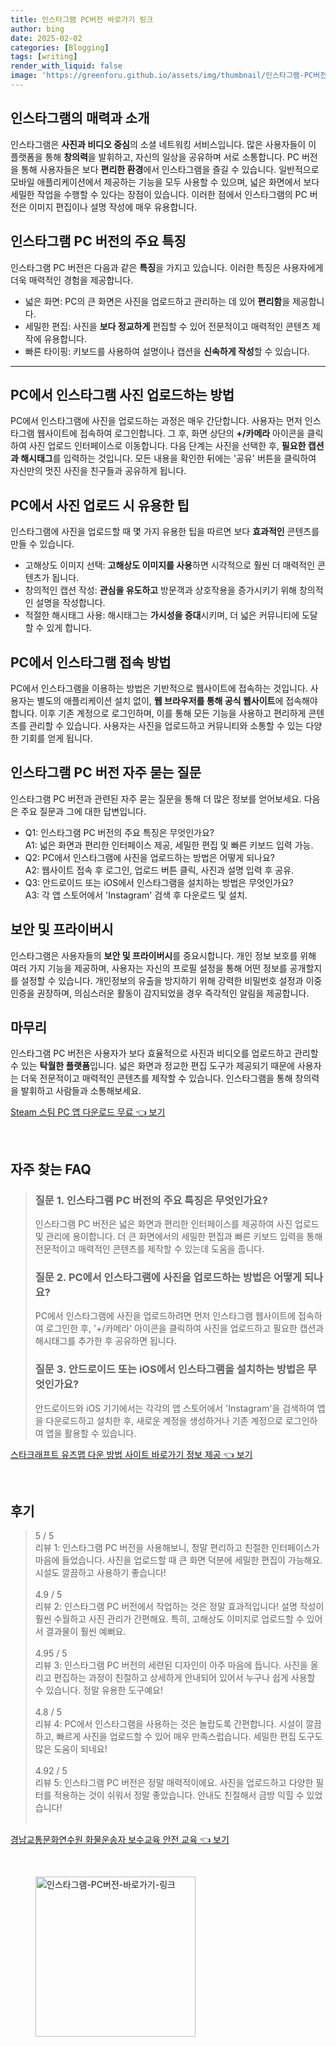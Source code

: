 ```yaml
---
title: 인스타그램 PC버전 바로가기 링크
author: bing
date: 2025-02-02
categories: [Blogging]
tags: [writing]
render_with_liquid: false
image: 'https://greenforu.github.io/assets/img/thumbnail/인스타그램-PC버전-바로가기-링크.webp'
---
```



<h2 id='인스타그램_소개'>인스타그램의 매력과 소개</h2>

<p>인스타그램은 <b>사진과 비디오 중심</b>의 소셜 네트워킹 서비스입니다. 많은 사용자들이 이 플랫폼을 통해 <b>창의력</b>을 발휘하고, 자신의 일상을 공유하며 서로 소통합니다. PC 버전을 통해 사용자들은 보다 <b>편리한 환경</b>에서 인스타그램을 즐길 수 있습니다. 일반적으로 모바일 애플리케이션에서 제공하는 기능을 모두 사용할 수 있으며, 넓은 화면에서 보다 세밀한 작업을 수행할 수 있다는 장점이 있습니다. 이러한 점에서 인스타그램의 PC 버전은 이미지 편집이나 설명 작성에 매우 유용합니다.</p>

<h2 id='PC버전의_특징'>인스타그램 PC 버전의 주요 특징</h2>

<p>인스타그램 PC 버전은 다음과 같은 <b>특징</b>을 가지고 있습니다. 이러한 특징은 사용자에게 더욱 매력적인 경험을 제공합니다.</p>

<ul>
    <li>넓은 화면: PC의 큰 화면은 사진을 업로드하고 관리하는 데 있어 <b>편리함</b>을 제공합니다.</li>
    <li>세밀한 편집: 사진을 <b>보다 정교하게</b> 편집할 수 있어 전문적이고 매력적인 콘텐츠 제작에 유용합니다.</li>
    <li>빠른 타이핑: 키보드를 사용하여 설명이나 캡션을 <b>신속하게 작성</b>할 수 있습니다.</li>
</ul>

<hr />

<h2 id='사진_업로드_방법'>PC에서 인스타그램 사진 업로드하는 방법</h2>

<p>PC에서 인스타그램에 사진을 업로드하는 과정은 매우 간단합니다. 사용자는 먼저 인스타그램 웹사이트에 접속하여 로그인합니다. 그 후, 화면 상단의 <b>+/카메라</b> 아이콘을 클릭하여 사진 업로드 인터페이스로 이동합니다. 다음 단계는 사진을 선택한 후, <b>필요한 캡션과 해시태그</b>를 입력하는 것입니다. 모든 내용을 확인한 뒤에는 '공유' 버튼을 클릭하여 자신만의 멋진 사진을 친구들과 공유하게 됩니다.</p>

<h2 id='사진_업로드_팁'>PC에서 사진 업로드 시 유용한 팁</h2>

<p>인스타그램에 사진을 업로드할 때 몇 가지 유용한 팁을 따르면 보다 <b>효과적인</b> 콘텐츠를 만들 수 있습니다.</p>

<ul>
    <li>고해상도 이미지 선택: <b>고해상도 이미지를 사용</b>하면 시각적으로 훨씬 더 매력적인 콘텐츠가 됩니다.</li>
    <li>창의적인 캡션 작성: <b>관심을 유도하고</b> 방문객과 상호작용을 증가시키기 위해 창의적인 설명을 작성합니다.</li>
    <li>적절한 해시태그 사용: 해시태그는 <b>가시성을 증대</b>시키며, 더 넓은 커뮤니티에 도달할 수 있게 합니다.</li>
</ul>

<h2 id='PC에서_접속_방법'>PC에서 인스타그램 접속 방법</h2>

<p>PC에서 인스타그램을 이용하는 방법은 기반적으로 웹사이트에 접속하는 것입니다. 사용자는 별도의 애플리케이션 설치 없이, <b>웹 브라우저를 통해 공식 웹사이트</b>에 접속해야 합니다. 이후 기존 계정으로 로그인하며, 이를 통해 모든 기능을 사용하고 편리하게 콘텐츠를 관리할 수 있습니다. 사용자는 사진을 업로드하고 커뮤니티와 소통할 수 있는 다양한 기회를 얻게 됩니다.</p>

<h2 id='자주_묻는_질문'>인스타그램 PC 버전 자주 묻는 질문</h2>

<p>인스타그램 PC 버전과 관련된 자주 묻는 질문을 통해 더 많은 정보를 얻어보세요. 다음은 주요 질문과 그에 대한 답변입니다.</p>

<ul>
    <li>Q1: 인스타그램 PC 버전의 주요 특징은 무엇인가요?<br>A1: 넓은 화면과 편리한 인터페이스 제공, 세밀한 편집 및 빠른 키보드 입력 가능.</li>
    <li>Q2: PC에서 인스타그램에 사진을 업로드하는 방법은 어떻게 되나요?<br>A2: 웹사이트 접속 후 로그인, 업로드 버튼 클릭, 사진과 설명 입력 후 공유.</li>
    <li>Q3: 안드로이드 또는 iOS에서 인스타그램을 설치하는 방법은 무엇인가요?<br>A3: 각 앱 스토어에서 'Instagram' 검색 후 다운로드 및 설치.</li>
</ul>

<h2 id='보안_및_프라이버시'>보안 및 프라이버시</h2>

<p>인스타그램은 사용자들의 <b>보안 및 프라이버시</b>를 중요시합니다. 개인 정보 보호를 위해 여러 가지 기능을 제공하며, 사용자는 자신의 프로필 설정을 통해 어떤 정보를 공개할지를 설정할 수 있습니다. 개인정보의 유출을 방지하기 위해 강력한 비밀번호 설정과 이중 인증을 권장하며, 의심스러운 활동이 감지되었을 경우 즉각적인 알림을 제공합니다.</p>

<h2 id='마무리'>마무리</h2>

<p>인스타그램 PC 버전은 사용자가 보다 효율적으로 사진과 비디오를 업로드하고 관리할 수 있는 <b>탁월한 플랫폼</b>입니다. 넓은 화면과 정교한 편집 도구가 제공되기 때문에 사용자는 더욱 전문적이고 매력적인 콘텐츠를 제작할 수 있습니다. 인스타그램을 통해 창의력을 발휘하고 사람들과 소통해보세요.</p>


<p><a class="click-button" title="Steam 스팀 PC 앱 다운로드 무료" href="https://greenforu.github.io/posts/Steam-%EC%8A%A4%ED%8C%80-PC-%EC%95%B1-%EB%8B%A4%EC%9A%B4%EB%A1%9C%EB%93%9C-%EB%AC%B4%EB%A3%8C/" rel="dofollow">Steam 스팀 PC 앱 다운로드 무료 👈 보기</a></p><br>
<h2 id='자주_찾는_FAQ'>자주 찾는 FAQ</h2>
<div itemscope="" itemtype="https://schema.org/FAQPage"> 
<blockquote> 
<div itemscope="" itemprop="mainEntity" itemtype="https://schema.org/Question"> 
<h3 itemprop="name">질문 1. 인스타그램 PC 버전의 주요 특징은 무엇인가요?</h3> 
<div itemscope="" itemprop="acceptedAnswer" itemtype="https://schema.org/Answer"> 
<span itemprop="text"> 
<p>인스타그램 PC 버전은 넓은 화면과 편리한 인터페이스를 제공하여 사진 업로드 및 관리에 용이합니다. 더 큰 화면에서의 세밀한 편집과 빠른 키보드 입력을 통해 전문적이고 매력적인 콘텐츠를 제작할 수 있는데 도움을 줍니다.</p> 
</span> 
</div> 
</div> 
<div itemscope="" itemprop="mainEntity" itemtype="https://schema.org/Question"> 
<h3 itemprop="name">질문 2. PC에서 인스타그램에 사진을 업로드하는 방법은 어떻게 되나요?</h3> 
<div itemscope="" itemprop="acceptedAnswer" itemtype="https://schema.org/Answer"> 
<span itemprop="text"> 
<p>PC에서 인스타그램에 사진을 업로드하려면 먼저 인스타그램 웹사이트에 접속하여 로그인한 후, '+/카메라' 아이콘을 클릭하여 사진을 업로드하고 필요한 캡션과 해시태그를 추가한 후 공유하면 됩니다.</p> 
</span> 
</div> 
</div> 
<div itemscope="" itemprop="mainEntity" itemtype="https://schema.org/Question"> 
<h3 itemprop="name">질문 3. 안드로이드 또는 iOS에서 인스타그램을 설치하는 방법은 무엇인가요?</h3> 
<div itemscope="" itemprop="acceptedAnswer" itemtype="https://schema.org/Answer"> 
<span itemprop="text"> 
<p>안드로이드와 iOS 기기에서는 각각의 앱 스토어에서 'Instagram'을 검색하여 앱을 다운로드하고 설치한 후, 새로운 계정을 생성하거나 기존 계정으로 로그인하여 앱을 활용할 수 있습니다.</p> 
</span> 
</div> 
</div> 
</blockquote> 
</div>
<p><a class="click-button" title="스타크래프트 유즈맵 다운 방법 사이트 바로가기 정보 제공" href="https://greenforu.github.io/posts/%EC%8A%A4%ED%83%80%ED%81%AC%EB%9E%98%ED%94%84%ED%8A%B8-%EC%9C%A0%EC%A6%88%EB%A7%B5-%EB%8B%A4%EC%9A%B4-%EB%B0%A9%EB%B2%95-%EC%82%AC%EC%9D%B4%ED%8A%B8-%EB%B0%94%EB%A1%9C%EA%B0%80%EA%B8%B0-%EC%A0%95%EB%B3%B4-%EC%A0%9C%EA%B3%B5/" rel="dofollow">스타크래프트 유즈맵 다운 방법 사이트 바로가기 정보 제공 👈 보기</a></p><br>
<h2 id='후기'>후기</h2>
<div itemscope itemtype="https://schema.org/Product">
  <blockquote>
  <div itemprop="review" itemscope itemtype="https://schema.org/Review">
      <div itemprop="reviewRating" itemscope itemtype="https://schema.org/Rating"> <span itemprop="ratingValue">5</span> / <span itemprop="bestRating">5</span> </div>
      <span itemprop="reviewBody">리뷰 1: 인스타그램 PC 버전을 사용해보니, 정말 편리하고 친절한 인터페이스가 마음에 들었습니다. 사진을 업로드할 때 큰 화면 덕분에 세밀한 편집이 가능해요. 시설도 깔끔하고 사용하기 좋습니다!</span>
  </div>
  <br>
  <div itemprop="review" itemscope itemtype="https://schema.org/Review">
      <div itemprop="reviewRating" itemscope itemtype="https://schema.org/Rating"> <span itemprop="ratingValue">4.9</span> / <span itemprop="bestRating">5</span> </div>
      <span itemprop="reviewBody">리뷰 2: 인스타그램 PC 버전에서 작업하는 것은 정말 효과적입니다! 설명 작성이 훨씬 수월하고 사진 관리가 간편해요. 특히, 고해상도 이미지로 업로드할 수 있어서 결과물이 훨씬 예뻐요.</span>
  </div>
  <br>
  <div itemprop="review" itemscope itemtype="https://schema.org/Review">
      <div itemprop="reviewRating" itemscope itemtype="https://schema.org/Rating"> <span itemprop="ratingValue">4.95</span> / <span itemprop="bestRating">5</span> </div>
      <span itemprop="reviewBody">리뷰 3: 인스타그램 PC 버전의 세련된 디자인이 아주 마음에 듭니다. 사진을 올리고 편집하는 과정이 친절하고 상세하게 안내되어 있어서 누구나 쉽게 사용할 수 있습니다. 정말 유용한 도구예요!</span>
  </div>
  <br>
  <div itemprop="review" itemscope itemtype="https://schema.org/Review">
      <div itemprop="reviewRating" itemscope itemtype="https://schema.org/Rating"> <span itemprop="ratingValue">4.8</span> / <span itemprop="bestRating">5</span> </div>
      <span itemprop="reviewBody">리뷰 4: PC에서 인스타그램을 사용하는 것은 놀랍도록 간편합니다. 시설이 깔끔하고, 빠르게 사진을 업로드할 수 있어 매우 만족스럽습니다. 세밀한 편집 도구도 많은 도움이 되네요!</span>
  </div>
  <br>
  <div itemprop="review" itemscope itemtype="https://schema.org/Review">
      <div itemprop="reviewRating" itemscope itemtype="https://schema.org/Rating"> <span itemprop="ratingValue">4.92</span> / <span itemprop="bestRating">5</span> </div>
      <span itemprop="reviewBody">리뷰 5: 인스타그램 PC 버전은 정말 매력적이에요. 사진을 업로드하고 다양한 필터를 적용하는 것이 쉬워서 정말 좋았습니다. 안내도 친절해서 금방 익힐 수 있었습니다!</span>
  </div>
  <br>
  </blockquote>
</div>
<p><a class="click-button" title="경남교통문화연수원 화물운송자 보수교육 안전 교육" href="https://greenforu.github.io/posts/%EA%B2%BD%EB%82%A8%EA%B5%90%ED%86%B5%EB%AC%B8%ED%99%94%EC%97%B0%EC%88%98%EC%9B%90-%ED%99%94%EB%AC%BC%EC%9A%B4%EC%86%A1%EC%9E%90-%EB%B3%B4%EC%88%98%EA%B5%90%EC%9C%A1-%EC%95%88%EC%A0%84-%EA%B5%90%EC%9C%A1/" rel="dofollow">경남교통문화연수원 화물운송자 보수교육 안전 교육 👈 보기</a></p><br>
<figure class="image"><img src="https://greenforu.github.io/assets/img/thumbnail/인스타그램-PC버전-바로가기-링크.webp" alt="인스타그램-PC버전-바로가기-링크" width="256" height="256"></figure>